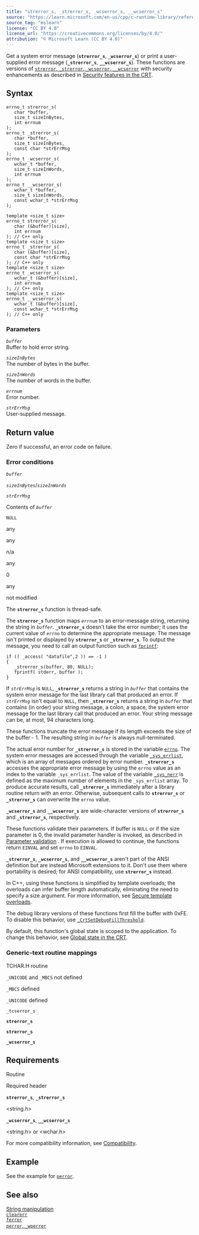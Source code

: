 ```yaml
---
title: "strerror_s, _strerror_s, _wcserror_s, __wcserror_s"
source: "https://learn.microsoft.com/en-us/cpp/c-runtime-library/reference/strerror-s-strerror-s-wcserror-s-wcserror-s?view=msvc-170"
source_tag: "mslearn"
license: "CC BY 4.0"
license_url: "https://creativecommons.org/licenses/by/4.0/"
attribution: "© Microsoft Learn (CC BY 4.0)"
---
```

Get a system error message (**`strerror_s`**, **`_wcserror_s`**) or print a user-supplied error message (**`_strerror_s`**, **`__wcserror_s`**). These functions are versions of [`strerror`, `_strerror`, `_wcserror`, `__wcserror`](https://learn.microsoft.com/en-us/cpp/c-runtime-library/reference/strerror-strerror-wcserror-wcserror?view=msvc-170) with security enhancements as described in [Security features in the CRT](https://learn.microsoft.com/en-us/cpp/c-runtime-library/security-features-in-the-crt?view=msvc-170).

## Syntax

```
errno_t strerror_s(
   char *buffer,
   size_t sizeInBytes,
   int errnum
);
errno_t _strerror_s(
   char *buffer,
   size_t sizeInBytes,
   const char *strErrMsg
);
errno_t _wcserror_s(
   wchar_t *buffer,
   size_t sizeInWords,
   int errnum
);
errno_t __wcserror_s(
   wchar_t *buffer,
   size_t sizeInWords,
   const wchar_t *strErrMsg
);
```

```
template <size_t size>
errno_t strerror_s(
   char (&buffer)[size],
   int errnum
); // C++ only
template <size_t size>
errno_t _strerror_s(
   char (&buffer)[size],
   const char *strErrMsg
); // C++ only
template <size_t size>
errno_t _wcserror_s(
   wchar_t (&buffer)[size],
   int errnum
); // C++ only
template <size_t size>
errno_t __wcserror_s(
   wchar_t (&buffer)[size],
   const wchar_t *strErrMsg
); // C++ only
```

### Parameters

_`buffer`_  
Buffer to hold error string.

_`sizeInBytes`_  
The number of bytes in the buffer.

_`sizeInWords`_  
The number of words in the buffer.

_`errnum`_  
Error number.

_`strErrMsg`_  
User-supplied message.

## Return value

Zero if successful, an error code on failure.

### Error conditions

_`buffer`_

_`sizeInBytes`_/_`sizeInWords`_

_`strErrMsg`_

Contents of _`buffer`_

`NULL`

any

any

n/a

any

0

any

not modified

The **`strerror_s`** function is thread-safe.

The **`strerror_s`** function maps _`errnum`_ to an error-message string, returning the string in _`buffer`_. **`_strerror_s`** doesn't take the error number; it uses the current value of `errno` to determine the appropriate message. The message isn't printed or displayed by **`strerror_s`** or **`_strerror_s`**. To output the message, you need to call an output function such as [`fprintf`](https://learn.microsoft.com/en-us/cpp/c-runtime-library/reference/fprintf-fprintf-l-fwprintf-fwprintf-l?view=msvc-170):

```
if (( _access( "datafile",2 )) == -1 )
{
   _strerror_s(buffer, 80, NULL);
   fprintf( stderr, buffer );
}
```

If _`strErrMsg`_ is `NULL`, **`_strerror_s`** returns a string in _`buffer`_ that contains the system error message for the last library call that produced an error. If _`strErrMsg`_ isn't equal to `NULL`, then **`_strerror_s`** returns a string in _`buffer`_ that contains (in order) your string message, a colon, a space, the system error message for the last library call that produced an error. Your string message can be, at most, 94 characters long.

These functions truncate the error message if its length exceeds the size of the buffer - 1. The resulting string in _`buffer`_ is always null-terminated.

The actual error number for **`_strerror_s`** is stored in the variable [`errno`](https://learn.microsoft.com/en-us/cpp/c-runtime-library/errno-doserrno-sys-errlist-and-sys-nerr?view=msvc-170). The system error messages are accessed through the variable [`_sys_errlist`](https://learn.microsoft.com/en-us/cpp/c-runtime-library/errno-doserrno-sys-errlist-and-sys-nerr?view=msvc-170), which is an array of messages ordered by error number. **`_strerror_s`** accesses the appropriate error message by using the `errno` value as an index to the variable `_sys_errlist`. The value of the variable [`_sys_nerr`](https://learn.microsoft.com/en-us/cpp/c-runtime-library/errno-doserrno-sys-errlist-and-sys-nerr?view=msvc-170) is defined as the maximum number of elements in the `_sys_errlist` array. To produce accurate results, call **`_strerror_s`** immediately after a library routine return with an error. Otherwise, subsequent calls to **`strerror_s`** or **`_strerror_s`** can overwrite the `errno` value.

**`_wcserror_s`** and **`__wcserror_s`** are wide-character versions of **`strerror_s`** and **`_strerror_s`**, respectively.

These functions validate their parameters. If buffer is `NULL` or if the size parameter is 0, the invalid parameter handler is invoked, as described in [Parameter validation](https://learn.microsoft.com/en-us/cpp/c-runtime-library/parameter-validation?view=msvc-170) . If execution is allowed to continue, the functions return `EINVAL` and set `errno` to `EINVAL`.

**`_strerror_s`**, **`_wcserror_s`**, and **`__wcserror_s`** aren't part of the ANSI definition but are instead Microsoft extensions to it. Don't use them where portability is desired; for ANSI compatibility, use **`strerror_s`** instead.

In C++, using these functions is simplified by template overloads; the overloads can infer buffer length automatically, eliminating the need to specify a size argument. For more information, see [Secure template overloads](https://learn.microsoft.com/en-us/cpp/c-runtime-library/secure-template-overloads?view=msvc-170).

The debug library versions of these functions first fill the buffer with 0xFE. To disable this behavior, use [`_CrtSetDebugFillThreshold`](https://learn.microsoft.com/en-us/cpp/c-runtime-library/reference/crtsetdebugfillthreshold?view=msvc-170).

By default, this function's global state is scoped to the application. To change this behavior, see [Global state in the CRT](https://learn.microsoft.com/en-us/cpp/c-runtime-library/global-state?view=msvc-170).

### Generic-text routine mappings

TCHAR.H routine

`_UNICODE` and `_MBCS` not defined

`_MBCS` defined

`_UNICODE` defined

`_tcserror_s`

**`strerror_s`**

**`strerror_s`**

**`_wcserror_s`**

## Requirements

Routine

Required header

**`strerror_s`**, **`_strerror_s`**

<string.h>

**`_wcserror_s`**, **`__wcserror_s`**

<string.h> or <wchar.h>

For more compatibility information, see [Compatibility](https://learn.microsoft.com/en-us/cpp/c-runtime-library/compatibility?view=msvc-170).

## Example

See the example for [`perror`](https://learn.microsoft.com/en-us/cpp/c-runtime-library/reference/perror-wperror?view=msvc-170).

## See also

[String manipulation](https://learn.microsoft.com/en-us/cpp/c-runtime-library/string-manipulation-crt?view=msvc-170)  
[`clearerr`](https://learn.microsoft.com/en-us/cpp/c-runtime-library/reference/clearerr?view=msvc-170)  
[`ferror`](https://learn.microsoft.com/en-us/cpp/c-runtime-library/reference/ferror?view=msvc-170)  
[`perror`, `_wperror`](https://learn.microsoft.com/en-us/cpp/c-runtime-library/reference/perror-wperror?view=msvc-170)